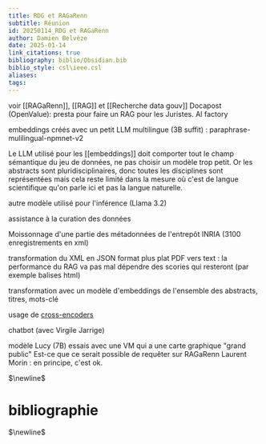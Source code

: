 ```yaml
---
title: RDG et RAGaRenn
subtitle: Réunion
id: 20250114_RDG et RAGaRenn
author: Damien Belvèze
date: 2025-01-14
link_citations: true
bibliography: biblio/Obsidian.bib
biblio_style: csl\ieee.csl
aliases: 
tags:
---
```

voir [[RAGaRenn]], [[RAG]] et [[Recherche data gouv]]
Docapost (OpenValue): presta pour faire un RAG pour les Juristes. 
AI factory


embeddings créés avec un petit LLM multilingue (3B suffit) : paraphrase-mulilingual-npmnet-v2

Le LLM utilisé pour les [[embeddings]] doit comporter tout le champ sémantique du jeu de données, ne pas choisir un modèle trop petit. 
Or les abstracts sont pluridisciplinaires, donc toutes les disciplines sont représentées mais cela reste limité dans la mesure où c'est de langue scientifique qu'on parle ici et pas la langue naturelle. 



autre modèle utilisé pour l'inférence (Llama 3.2)

assistance à la curation des données

Moissonnage d'une partie des métadonnées de l'entrepôt INRIA (3100 enregistrements en xml)

transformation du XML en JSON format plus plat 
PDF vers text : la performance du RAG va pas mal dépendre des scories qui resteront (par exemple balises html)

transformation avec un modèle d'embeddings de l'ensemble des abstracts, titres, mots-clé

usage de [cross-encoders](https://www.sbert.net/examples/applications/cross-encoder/README.html)


chatbot (avec Virgile Jarrige)

modèle Lucy (7B)
essais avec une VM qui a une carte graphique "grand public"
Est-ce que ce serait possible de requêter sur RAGaRenn
Laurent Morin : en principe, c'est ok. 



$\newline$
# bibliographie
$\newline$






